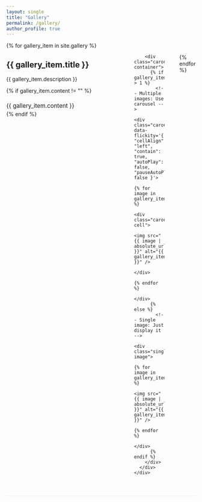 ```yaml
---
layout: single
title: "Gallery"
permalink: /gallery/
author_profile: true
---
```


<!-- Flickity CSS -->
<link rel="stylesheet" href="https://unpkg.com/flickity@2/dist/flickity.min.css">

<div class="photo-gallery">
  {% for gallery_item in site.gallery %}
    <div class="gallery-section {% cycle 'left', 'right' %}">
      <div class="gallery-content">
        <div class="gallery-info">
          <h2>{{ gallery_item.title }}</h2>
          <p>{{ gallery_item.description }}</p>
          {% if gallery_item.content != "" %}
            <div class="gallery-text">
              {{ gallery_item.content }}
            </div>
          {% endif %}
        </div>
        
        <div class="carousel-container">
          {% if gallery_item.images.size > 1 %}
            <!-- Multiple images: Use carousel -->
            <div class="carousel" data-flickity='{ "cellAlign": "left", "contain": true, "autoPlay": false, "pauseAutoPlayOnHover": false }'>
              {% for image in gallery_item.images %}
                <div class="carousel-cell">
                  <img src="{{ image | absolute_url }}" alt="{{ gallery_item.title }}" />
                </div>
              {% endfor %}
            </div>
          {% else %}
            <!-- Single image: Just display it -->
            <div class="single-image">
              {% for image in gallery_item.images %}
                <img src="{{ image | absolute_url }}" alt="{{ gallery_item.title }}" />
              {% endfor %}
            </div>
          {% endif %}
        </div>
      </div>
    </div>
  {% endfor %}
</div>

<style>
.carousel-container {
  flex: 1;
  max-width: 500px;
}

.carousel {
  background: #fff;
  border-radius: 10px;
  box-shadow: 0 4px 8px rgba(0,0,0,0.1);
}

.carousel-cell {
  width: 100%;
  height: 300px;
  margin-right: 10px;
  background: #f8f8f8;
  border-radius: 10px;
  display: flex;
  align-items: center;
  justify-content: center;
}

.carousel-cell img {
  width: 100%;
  height: 100%;
  object-fit: cover;
  border-radius: 10px;
}

/* Single image styling - match carousel dimensions */
.single-image {
  width: 100%;
  height: 300px;
  background: #fff;
  border-radius: 10px;
  box-shadow: 0 4px 8px rgba(0,0,0,0.1);
  display: flex;
  align-items: center;
  justify-content: center;
}

.single-image img {
  width: 100%;
  height: 100%;
  object-fit: cover;
  border-radius: 10px;
}

.gallery-section {
  margin-bottom: 60px;
  border-bottom: 1px solid #eee;
  padding-bottom: 40px;
}

.gallery-content {
  display: flex;
  align-items: flex-start;
  gap: 40px;
}

.gallery-info {
  flex: 1;
  min-width: 300px;
}

.gallery-section.left .gallery-content {
  flex-direction: row;
}

.gallery-section.right .gallery-content {
  flex-direction: row-reverse;
}

.gallery-text {
  margin-top: 20px;
  font-size: 1.1em;
  line-height: 1.6;
}

/* Flickity custom styling */
.flickity-page-dots {
  bottom: -30px;
}

.flickity-page-dots .dot {
  width: 12px;
  height: 12px;
  background: #bbb;
  border-radius: 50%;
  margin: 0 5px;
}

.flickity-page-dots .dot.is-selected {
  background: #333;
}

.flickity-prev-next-button {
  background: rgba(0, 0, 0, 0.5);
  color: white;
  border-radius: 50%;
  width: 40px;
  height: 40px;
}

.flickity-prev-next-button:hover {
  background: rgba(0, 0, 0, 0.8);
}

/* Mobile responsive fixes */
@media (max-width: 768px) {
  .gallery-content {
    flex-direction: column !important;
  }
  
  .gallery-info {
    min-width: auto;
  }
  
  .carousel-container {
    max-width: 100%;
    width: 100%;
  }
  
  .carousel {
    height: 250px;
  }
  
  .carousel-cell {
    height: 250px;
    margin-right: 5px;
  }
  
  .single-image {
    height: 250px;
  }
  
  .flickity-prev-next-button {
    width: 35px;
    height: 35px;
  }
  
  .flickity-page-dots .dot {
    width: 14px;
    height: 14px;
    margin: 0 8px;
  }
}

@media (max-width: 480px) {
  .carousel {
    height: 200px;
  }
  
  .carousel-cell {
    height: 200px;
  }
  
  .single-image {
    height: 200px;
  }
  
  .gallery-content {
    gap: 20px;
  }
  
  .gallery-section {
    margin-bottom: 40px;
  }
  
  .flickity-prev-next-button {
    width: 30px;
    height: 30px;
  }
}
</style>

<!-- Flickity JS -->
<script src="https://unpkg.com/flickity@2/dist/flickity.pkgd.min.js"></script>

<script>
// Robust initialization for Jekyll
function initFlickity() {
  console.log('🚀 Initializing Flickity...');
  console.log('Flickity available:', typeof Flickity !== 'undefined');
  console.log('Carousels found:', document.querySelectorAll('.carousel').length);
  
  const carousels = document.querySelectorAll('.carousel');
  
  if (typeof Flickity === 'undefined') {
    console.log('⏳ Flickity not ready, retrying...');
    setTimeout(initFlickity, 200);
    return;
  }
  
  if (carousels.length === 0) {
    console.log('⏳ No carousels found, retrying...');
    setTimeout(initFlickity, 200);
    return;
  }
  
  carousels.forEach(function(carousel, index) {
    // Skip if already initialized
    if (carousel.flickityData) {
      console.log(`✅ Carousel ${index + 1} already initialized`);
      return;
    }
    
    try {
      const flkty = new Flickity(carousel, {
        cellAlign: 'left',
        contain: true,
        autoPlay: false,
        pauseAutoPlayOnHover: false
      });
      
      console.log(`✅ Carousel ${index + 1} initialized successfully`);
      
      // Add hover autoplay for non-touch devices only
      if (!('ontouchstart' in window)) {
        carousel.addEventListener('mouseenter', function() {
          flkty.options.autoPlay = 2000;
          flkty.playPlayer();
        });
        
        carousel.addEventListener('mouseleave', function() {
          flkty.pausePlayer();
          flkty.options.autoPlay = false;
        });
      }
      
    } catch (error) {
      console.error(`❌ Error initializing carousel ${index + 1}:`, error);
    }
  });
}

// Multiple initialization attempts
document.addEventListener('DOMContentLoaded', initFlickity);
window.addEventListener('load', initFlickity);
setTimeout(initFlickity, 1000); // Jekyll fallback
setTimeout(initFlickity, 2000); // Final fallback
</script>
